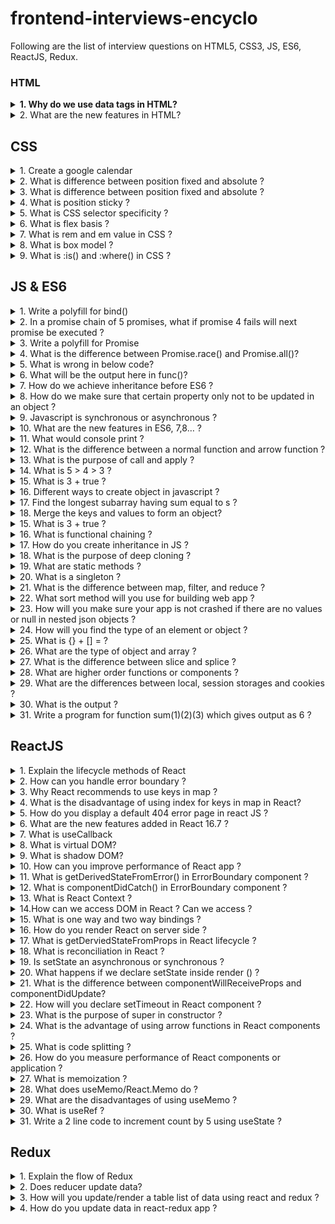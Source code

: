# frontend-interviews-encyclo

Following are the list of interview questions on HTML5, CSS3, JS, ES6, ReactJS, Redux.<br/>

### HTML

<details>
    <summary style='font-weight:bold'>1. Why do we use data tags in HTML?</summary>
    <p>The <data> tag is used to add a machine-readable translation of a given content. This element provides both a machine-readable value for data processors, and a human readable value for rendering in a browser</p>
</details>

<details>
    <summary>2. What are the new features in HTML?</summary>
    <p><a href='https://www.w3schools.com/tags/tag_details.asp'>Details Tag</a></p>
</details>

## CSS

<details>
    <summary>1. Create a google calendar</summary>
    <p>Implement using CSS grid and DOM manipulation</p>
</details>

<details>
    <summary>2. What is difference between position fixed and absolute ?</summary>
    <p>Fixed means, the position of an element is fixed wrt the window like fixed header and absolute is element is independent of window and can be placed anywhere by using top, bottom, left, and right values</p>
</details>

<details>
    <summary>3. What is difference between position fixed and absolute ?</summary>
    <p>Fixed means, the position of an element is fixed wrt the window like fixed header and absolute is element is independent of window and can be placed anywhere by using top, bottom, left, and right values</p>
</details>

<details>
    <summary>4. What is position sticky ?</summary>
    <p>It behaves like relative position until it hits a certain offset value after which it behaves like position fixed.</p>
</details>

<details>
    <summary>5. What is CSS selector specificity ?</summary>
    <p>If there are two or more conflicting CSS rules that point to the same element, the browser follows some rules to determine which one is most specific and therefore wins out. The priority order of specificity is inline style, id, classes/attributes/pseudo classes, elements/pseudo elements 
</p>
</details>

<details>
    <summary>6. What is flex basis ?</summary>
    <p>Its the initial size or the width of the flex item</p>
</details>

<details>
    <summary>7. What is rem and em value in CSS ?</summary>
    <p>rem(Root em) - Relative to font-size of the root element
em - Relative to the font-size of the element (2em means 2 times the size of the current font)
</p>
</details>

<details>
    <summary>8. What is box model ?</summary>
    <p><a href='https://www.w3schools.com/css/css_boxmodel.asp'>More Details</a></p>
</details>

<details>
    <summary>9. What is :is() and :where() in CSS ?</summary>
    <p>is() pseudoclass is to reduce the repetition in selectors lists.
:where() pseudoclass is to keep the specificity of selector low
<a href='https://webplatform.news/issues/2020-06-04'>More Details</a></p>
</details>

## JS & ES6

<details>
    <summary>1. Write a polyfill for bind()</summary>
    <p><a href ='https://github.com/HebleV/100-days-of-code/blob/master/Wesbos_JS_tuts/polyfills/bind.js'>Polyfill for bind</a></p>
</details>

<details>
    <summary>2. In a promise chain of 5 promises, what if promise 4 fails will next promise be executed ?</summary>
    <p>No, it does not execute next</p>
</details>

<details>
    <summary>3. Write a polyfill for Promise</summary>
    <p>Implement using setTimeout</p>
</details>

<details>
    <summary>4. What is the difference between Promise.race() and Promise.all()?</summary>
    <p>This returns a promise as soon as any one of the Promise is resolved where as in Promise.all(), it waits until all the promises are resolved.</p>
</details>

<details>
    <summary>5. What is wrong in below code?</summary>
    <p>```this.setState((prevState, props) => {
 return {
   streak: prevState.streak + props.count
 }
})
 ```<br/>
 <b>Answer:</b> Nothing is wrong with it. It’s rarely used and not well known, but you can also pass a function to setState that receives the previous state and props and returns a new state, just as we’re doing above. And not only is nothing wrong with it, but it’s also actively recommended if you’re setting state based on the previous state.
 </p>
</details>

<details>
    <summary>6. What will be the output here in func()?</summary>
    <p>```const test = {
    comp: ’IT World',
    role: 'dev',
    func: () => {
        return `In ${this.comp}, I am a ${this.role}`
    }
}
 ```<br/>
 <b>Answer:</b>this.comp and this.role will be undefined.<br/>
 But if you change above code from arrow function to normal function i.e. 
```const test = {
   comp: 'IT World',
   role: 'dev',
   func: function() {
       return `In ${this.comp} i am a ${this.role} .`
   }
}``` <br/>
<b>Answer:</b>this.comp and this.role will be IT World and dev respectively.
 </p>
</details>

<details>
    <summary>7. How do we achieve inheritance before ES6 ?</summary>
    <p>Update...</p>
</details>

<details>
    <summary>8. How do we make sure that certain property only not to be updated in an object ?</summary>
    <p>Using object.preventExtensions();</p>
</details>

<details>
    <summary>9. Javascript is synchronous or asynchronous ?</summary>
    <p>Synchronous and single threaded<a href='https://medium.com/better-programming/is-javascript-synchronous-or-asynchronous-what-the-hell-is-a-promise-7aa9dd8f3bfb#:~:text=under%20the%20hood.-,JavaScript%20is%20Synchronous,in%20progress%20at%20a%20time.'>Good read</a></p>
</details>

<details>
    <summary>10. What are the new features in ES6, 7,8… ?</summary>
    <p><a href='https://medium.com/@madasamy/javascript-brief-history-and-ecmascript-es6-es7-es8-features-673973394df4'>New features</a></p>
</details>

<details>
    <summary>11. What would console print ?</summary>
    <p>```console.log(a);
Var a = 7;```</p>
<b>Answer:</b> Undefined coz Values are hoisted only when declared not when initialized.
But if it is let or const then it will be ReferenceError.
</details>

<details>
    <summary>12. What is the difference between a normal function and arrow function ?</summary>
    <p><a href='https://dmitripavlutin.com/differences-between-arrow-and-regular-functions/'>More details</a>
</details>

<details>
    <summary>13. What is the purpose of call and apply ?</summary>
    <p><b>Answer:</b> If you know how many arguments you would be passing then use call and if you are not sure how many arguments you would be passing or if the arguments are already an array or an object then use apply.
</details>

<details>
    <summary>14. What is 5 > 4 > 3 ? </summary>
    <p><b>Answer:</b>False coz JS coerces 5>4 first which is true (1) then true(1) > 3 = false;</p>
</details>

<details>
    <summary>15. What is 3 + true ?</summary>
    <p><b>Answer:</b>4 coz JS coerces true to 1 and 3 + false would be 3.</p>
</details>

<details>
    <summary>16. Different ways to create object in javascript ?</summary>
    <p>Updating...</p>
</details>

<details>
    <summary>17. Find the longest subarray having sum equal to s ?</summary>
    <p><b>Answer:</b><a href='https://codepen.io/HebleV/pen/QWybGaV?editors=1012'>Solution</a></p>
</details>

<details>
    <summary>18. Merge the keys and values to form an object?</summary>
    <p><b>Answer:</b><a href='https://codepen.io/HebleV/pen/zYrGoYb?editors=1112'>Solution</a></p>
</details>

<details>
    <summary>15. What is 3 + true ?</summary>
    <p><b>Answer:</b>4 coz JS coerces true to 1 and 3 + false would be 3.</p>
</details>

<details>
    <summary>16. What is functional chaining ?</summary>
    <p><b>Answer:</b>Updating...</p>
</details>

<details>
    <summary>17. How do you create inheritance in JS ?</summary>
    <p><b>Answer:</b>Updating...</p>
</details>

<details>
    <summary>18. What is the purpose of deep cloning ?</summary>
    <p><b>Answer:</b>To create a deep copy or new object independent from old one. One way is first json.stringify the object or array and json parse it. Another way is, It is created using lodash. Object.assign creates a shallow copy means the new object will still have same old references - <a href="https://flaviocopes.com/how-to-clone-javascript-object/#:~:text=Deep%20copy%20vs%20Shallow%20copy,-A%20shallow%20copy&text=If%20an%20object%20references%20other,independent%20from%20the%20old%20one">More info</a></p>
</details>

<details>
    <summary>19. What are static methods ?</summary>
    <p><b>Answer:</b>Static methods are often utility functions, such as functions to create or clone objects, whereas static properties are useful for caches, fixed-configuration, or any other data you don't need to be replicated across instances. Usually, static methods are used to implement functions that belong to the class, but not to any particular object of it.</p>
</details>

<details>
    <summary>20. What is a singleton ?</summary>
    <p><b>Answer:</b>It is an object which can be instantiated only once. So even if you repeatedly call its constructor same instance is returned</p> <a href='https://www.dofactory.com/javascript/singleton-design-pattern'>More info</a>
</details>

<details>
    <summary>21. What is the difference between map, filter, and reduce ?</summary>
    <p><b>Answer:</b>Updating...</p>
</details>

<details>
    <summary>22. What sort method will you use for building web app ?</summary>
    <p><b>Answer:</b>Updating...</p>
</details>

<details>
    <summary>23. How will you make sure your app is not crashed if there are no values or null in nested json objects ?</summary>
    <p><b>Answer:</b>We can make use of new JS feature of optional chaining operator `?.`</p><a href='https://developer.mozilla.org/en-US/docs/Web/JavaScript/Reference/Operators/Optional_chaining'README.md>More info</a>
</details>

<details>
    <summary>24. How will you find the type of an element or object ?</summary>
    <p><b>Answer:</b>Using typeof</p>
</details>

<details>
    <summary>25. What is {} + [] = ?</summary>
    <p><b>Answer:</b>0 because of the type of conversion which is empty object and empty array.</p>
</details>

<details>
    <summary>26. What are the type of object and array ?</summary>
    <p><b>Answer:</b>typeof object = object; <br/>
		   typeof array = object;</p>
</details>

<details>
    <summary>27. What is the difference between slice and splice ?</summary>
    <p><b>Answer:</b>Slice doesn’t change existing array but splice does.</p>
</details>

<details>
    <summary>28. What are higher order functions or components ?</summary>
    <p><b>Answer:</b>The functions that can take other functions as inputs or provide functions as its output. Ex : map, filter, reduce </p>
</details>

<details>
    <summary>29. What are the differences between local, session storages and cookies ?</summary>
    <p><b>Answer:</b>            		 local 		      session              cookies
	Capacity     		 10 mb                  5mb	          4kb
		Expiry	        		 Never                  on tab close         manually set
		Storage location	browser	     browser                browser n server

	          Methods
		localStorage
          localStorage.setItem(‘name’, john);
          localStorage.getItem(‘name’);
          localStorage.removeItem(‘name’);
         Similar methods for session storage.

	Cookies
         Document.cookie = ‘name=john; expires =’ + new Date(9999, 0 ,1).toUTCString();
</p>
</details>

<details>
    <summary>30. What is the output ?</summary>
    <p><b>Question:</b>a();
b();
c();
function a() {
   console.log(1)
}
 
var b = function() {
   console.log(2);
}
 
var c = () => {
   console.log(3);
}
</p>
<p>Answer: 1<br>
                Error : b is not a function<br>

            Note: It will not even go to c() call coz of error at b(); but c() will also throw same error.</p>
</details>

<details>
    <summary>31. Write a program for function sum(1)(2)(3) which gives output as 6 ?</summary>
    <p><b>Answer:</b>let sum = function(a) {
		                return function(b) {
			                return function(c) {
                                    return a + b + c;
                                   }
                             }
                    }
</p>
</details>

## ReactJS

<details>
    <summary>1. Explain the lifecycle methods of React</summary>
    <p>This can be little tricky as there are different answers for a class and a functional component. Perhaps, a better reply would be to ask if they are looking for a class component or a functional component. I believe certainly functional as it is the latest and most used. But it helps to know both the lifecycle methods.<br/>
    <a href='https://blog.logrocket.com/lifecycle-methods-with-the-useeffect-hook/'>Functional components</a><br/>
    <a href='https://blog.logrocket.com/the-new-react-lifecycle-methods-in-plain-approachable-language-61a2105859f3/'>Class Components</a><br/>
    <b>Note: </b> There is also an older version of lifecycle methods for the class components where certain lifecycle methods have become deprecated like ComponentWillMount and ComponentWillUpdate. 
    </p>
</details>

<details>
    <summary>2. How can you handle error boundary ?</summary>
    <p><a href='https://kentcdodds.com/blog/use-react-error-boundary-to-handle-errors-in-react'>React Error Boundary</a></p>
</details>

<details>
    <summary>3. Why React recommends to use keys in map ?</summary>
    <p>Because React internally keeps track of items if it has changed.</br><a href='https://kentcdodds.com/blog/understanding-reacts-key-prop'>More details</a></p>
</details>

<details>
    <summary>4. What is the disadvantage of using index for keys in map in React?</summary>
    <p>Because React cannot differentiate if the element was removed or just content is changed. So it will just compare every other DOM element.<a href='https://medium.com/@vraa/why-using-an-index-as-key-in-react-is-probably-a-bad-idea-7543de68b17c'>Good read</a></p>
</details>

<details>
    <summary>5. How do you display a default 404 error page in react JS ?</summary>
    <p>Using the Redirect method from react-router-dom <br/>
    ```<Route component={ErrorPage} />```
    </p>
</details>

<details>
    <summary>6. What are the new features added in React 16.7 ?</summary>
    <p>React Hooks, React.memo, React.lazy, React.suspense, Context, error boundary, and React.Fragment.
    </p>
</details>

<details>
    <summary>7. What is useCallback</summary>
    <p>If there is a function(lambda function) which is re-rendered everytime then we can use useCallback to prevent it. <a href='https://www.youtube.com/watch?v=-Ls48dd-vJE'>More</a></p>
</details>

<details>
    <summary>8. What is virtual DOM?</summary>
    <p>Updating...</p>
</details>

<details>
    <summary>9. What is shadow DOM?</summary>
    <p>Shadow DOM API helps in encapsulation of certain hidden elements from the actual DOM nodes/elements so that the hidden code doesn’t clash with actual DOM code. Shadow DOM api provides a way to attach a separate hidden DOM to an element (Shadow Host) of the actual DOM.  Example: HTML <video> tag
To attach a shadow dom, we use attachShadow method.
Example: let shadow = element.attachShadow({ mode: ‘open’});
In this element is the shadow host and shadow is the shadow root.
    <a href='https://developer.mozilla.org/en-US/docs/Web/Web_Components/Using_shadow_DOM'>More Details</a>
</p>
</details>

<details>
    <summary>10. How can you improve performance of React app ?</summary>
    <p>Updating...</p>
</details>

<details>
    <summary>11. What is getDerivedStateFromError() in ErrorBoundary component ?</summary>
    <p>It is used to render a fallback UI after an error is thrown.</p>
</details>

<details>
    <summary>12. What is componentDidCatch() in ErrorBoundary component ?</summary>
    <p>It is used to log error information.</p>
</details>

<details>
    <summary>13. What is React Context ?</summary>
    <p> It provides a way to pass data through the component tree without having to pass props down manually at every level. For ex: we have a parent component with some data. And it has child and grand child components. In the current scenario if we want to pass data then we will have to pass data to child then grandchild. Even though child doesn’t need data but still we are passing data. So using context we can now directly pass data from parent to grand child.
It uses React.Provider which provides data and React.Consumer which accesses/consumes data.
</p>
</details>

<details>
    <summary>14.How can we access DOM in React ? Can we access ?</summary>
    <p>Using Refs which are created by React.creatRef(). These Refs are created and attached to React elements via the ref attribute.</p>
</details>

<details>
    <summary>15. What is one way and two way bindings ?</summary>
    <p>one way data binding -> model is the single source of truth . whatever happens on UI triggers a message to model to update a part of data. So data flows in single direction and which becomes easy to understand.
two way data binding -> any change in UI field updates the model and any change in model updates the UI field.
</p>
</details>

<details>
    <summary>16. How do you render React on server side ?</summary>
    <p>Updating...</p>
</details>

<details>
    <summary>17. What is getDerviedStateFromProps in React lifecycle ?</summary>
    <p>This is the place where the state object is set based on initial props.
This method can be invoked in both mounting and updating phases.
</p>
</details>

<details>
    <summary>18. What is reconciliation in React ?</summary>
    <p>The process of finding the minimum number of changes that must be made in order to make virtual DOM and actual DOM tree identical. So keys play an important role in reconciliation. <a href='https://www.youtube.com/watch?v=b8IcYOV5_Rc'>More info</a></p>
</details>

<details>
    <summary>19. Is setState an asynchronous or synchronous ?</summary>
    <p>Asynchronous - Because it makes a call to callback function <a href='https://medium.com/@wereHamster/beware-react-setstate-is-asynchronous-ce87ef1a9cf3'>More info</a></p>
</details>

<details>
    <summary>20. What happens if we declare setState inside render () ?</summary>
    <p>It will be an infinite loop</p>
</details>

<details>
    <summary>21. What is the difference between componentWillReceiveProps and componentDidUpdate?</summary>
    <p>componentWillReceiveProps gets called before the rendering begins. It compares incoming props to current props and decide what to render.</p><br/>
    <p>componentDidUpdate gets called after any rendered HTML has finished loading. It receives 2 arguments prevProps & prevState.</p>
</details>

<details>
    <summary>22. How will you declare setTimeout in React component ?</summary>
    <p>It can be declared in useEffect and then return the clearTimeout() to unmount the component.</p>
</details>

<details>
    <summary>23. What is the purpose of super in constructor ?</summary>
    <p>To bind this to parent class component</p>
</details>

<details>
    <summary>24. What is the advantage of using arrow functions in React components ?</summary>
    <p>It will bind this to surrounding code context or to function so this will avoid bugs.</p>
</details>

<details>
    <summary>25. What is code splitting ?</summary>
    <p>It is splitting your code in such a way that, only that part of code is loaded required for the current screen. You can achieve this using dynamic imports (webpack) and lazy loading react components. ( Webpack will asynchronously load the components or spits out different files for different components. ) For 3rd party libraries or vendor files, it will load for first time and cached for ever in browser, so that it doesn’t load again when user visits for second time.</p>
    <a href='https://www.youtube.com/watch?v=bb6RCrDaxhw'>More info</a>
</details>

<details>
    <summary>26. How do you measure performance of React components or application ?</summary>
    <p>1.Use React profiler to see what components are taking lot of time to load<br>
	  2. Use perf library.<br>
  3. Use useMemo/React.Memo hooks to cache a component
</p>
</details>

<details>
    <summary>27. What is memoization ?</summary>
    <p>Memoization is the idea of caching a value so that you don’t have to compute every single time. </p>
</details>

<details>
    <summary>28. What does useMemo/React.Memo do ?</summary>
    <p>If you are sure that a function always returns the same computed value for a given input then there is no need to recompute or recalculate the value every single time. The value can be cached. This is done using useMemo or React.Memo.</p>
</details>

<details>
    <summary>29. What are the disadvantages of using useMemo ?</summary>
    <p>One has to use useMemo judiciously and efficiently because if you use useMemo for functions which are not required to be memoized then it uses a lot of memory overhead and causes performance issues again.</p>
</details>

<details>
    <summary>30. What is useRef ?</summary>
    <p>It is like useState but it doesn’t render every time there is an update. It holds the data or persists data/update between different renders without re-rendering the component.</p>
</details>

<details>
    <summary>31. Write a 2 line code to increment count by 5 using useState ?</summary>
    <p>const [count, setCount] = useState(0);
              setCount(count + 5);
</p>
</details>

## Redux

<details>
    <summary>1. Explain the flow of Redux</summary>
    <p>We write an action which is dispatched when an event is triggered. This inturn calls the respective reducer which doesn't directly update the state but rather makes a copy and returns a new state and thus updating the store. This will rerender the component.<br/>
<b>Note:</b> Usually setState is not used or required when using redux. Based on the requirements it can be used. But mostly initial states and default props should be used. As local states are difficult to maintain
</p>
</details>

<details>
    <summary>2. Does reducer update data?</summary>
    <p>Yes it does but it doesn’t directly update state object but rather return a new updated object</p>
</details>

<details>
    <summary>3. How will you update/render a table list of data using react and redux ?</summary>
    <p>write one more component only for table body which will render table body given a table data. It will loop through data and render those lists.</p>
</details>

<details>
    <summary>4. How do you update data in react-redux app ?</summary>
    <p>Based on requirement we dispatch appropriate actions which can fetch api data and call to another action with type and payload or directly we dispatch action with type and data which has been sent to reducer.
Note: Usually setState is not used or required when using redux. Based on the requirements it can be used. But mostly initial states and default props should be used. As local states are difficult to maintain
</p>
</details>
